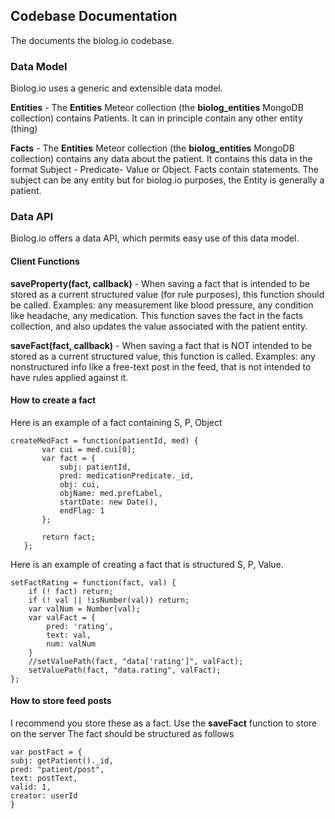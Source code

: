## Codebase Documentation

The documents the biolog.io codebase.

### Data Model
Biolog.io uses a generic and extensible data model.

**Entities** - The **Entities** Meteor collection (the  **biolog_entities** MongoDB collection) contains Patients.
It can in principle contain any other entity (thing)

**Facts** - The **Entities** Meteor collection (the  **biolog_entities** MongoDB collection) contains any data about the patient.  It contains this data in the format Subject - Predicate- Value or Object.
Facts contain statements.  The subject can be any entity but for biolog.io purposes, the Entity is generally a patient.

### Data API
Biolog.io offers a data API, which permits easy use of this data model.

#### Client Functions
**saveProperty(fact, callback)** - When saving a fact that is intended to be stored as a current structured value (for rule purposes), this function should be called.
Examples: any measurement like blood pressure, any condition like headache, any medication.
This function saves the fact in the facts collection, and also updates the value associated with the patient entity.

**saveFact(fact, callback)** - When saving a fact that is NOT intended to be stored as a current structured value, this function is called.
Examples: any nonstructured info like a free-text post in the feed, that is not intended to have rules applied against it.

#### How to create a fact
Here is an example of a fact containing S, P, Object

```
createMedFact = function(patientId, med) {
       var cui = med.cui[0];
       var fact = {
           subj: patientId,
           pred: medicationPredicate._id,
           obj: cui,
           objName: med.prefLabel,
           startDate: new Date(),
           endFlag: 1
       };

       return fact;
   };
```

Here is an example of creating a fact that is structured S, P, Value.

```
setFactRating = function(fact, val) {
    if (! fact) return;
    if (! val || !isNumber(val)) return;
    var valNum = Number(val);
    var valFact = {
        pred: 'rating',
        text: val,
        num: valNum
    }
    //setValuePath(fact, "data['rating']", valFact);
    setValuePath(fact, "data.rating", valFact);
};
```

#### How to store feed posts
I recommend you store these as a fact.  Use the **saveFact** function to store on the server
The fact should be structured as follows

```
var postFact = {
subj: getPatient()._id,
pred: "patient/post",
text: postText,
valid: 1,
creator: userId
}
